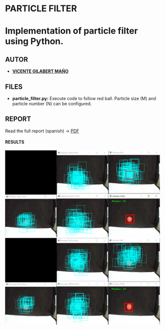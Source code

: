 # PARTICLE FILTER
# Implementation of particle filter using Python.

## AUTOR
* [**VICENTE GILABERT MAÑO**](https://www.linkedin.com/in/vgilabert/)


## FILES
* **particle_filter.py:** Execute code to follow red ball. Particle size (M) and particle number (N) can be configured. 


## REPORT
Read the full report (spanish) -> [PDF](docs/report.pdf)


#### RESULTS
![image1](result/result1.png)
![image2](result/result2.png)

